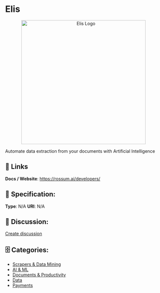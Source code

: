 # Elis
<p align="center">
    <img width="400" src="https://raw.githubusercontent.com/apis-list/apis-list/main/apis/elis/logo_256x256.png" alt="Elis Logo"/>
</p>

Automate data extraction from your documents with Artificial Intelligence

##  🔗 Links
**Docs / Website**: https://rossum.ai/developers/

## 🧬 Specification:
**Type**: N/A
**URI**: N/A

## 💬 Discussion:
[Create discussion](https://github.com/apis-list/apis-list/discussions/new)

## 🗄️ Categories:
- [Scrapers & Data Mining](https://github.com/apis-list/apis-list#scrapers--data-mining)
- [AI & ML](https://github.com/apis-list/apis-list#ai--ml)
- [Documents & Productivity](https://github.com/apis-list/apis-list#documents--productivity)
- [Data](https://github.com/apis-list/apis-list#data)
- [Payments](https://github.com/apis-list/apis-list#payments)



